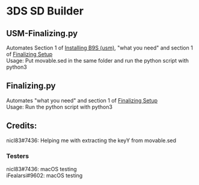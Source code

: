 # 3DS SD Builder
## USM-Finalizing.py
Automates Section 1 of [Installing B9S (usm)](https://3ds.hacks.guide/installing-boot9strap-(usm).html), "what you need" and section 1 of [Finalizing Setup](https://3ds.hacks.guide/finalizing-setup)  
Usage: Put movable.sed in the same folder and run the python script with python3

## Finalizing.py
Automates "what you need" and section 1 of [Finalizing Setup](https://3ds.hacks.guide/finalizing-setup)  
Usage:
Run the python script with python3

## Credits:

nicl83#7436: Helping me with extracting the keyY from movable.sed

### Testers
nicl83#7436: macOS testing  
iFealarsi#9602: macOS testing
